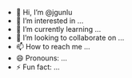 - 👋 Hi, I’m @jgunlu
- 👀 I’m interested in ...
- 🌱 I’m currently learning ...
- 💞️ I’m looking to collaborate on ...
- 📫 How to reach me ...
- 😄 Pronouns: ...
- ⚡ Fun fact: ...

<!---
jgunlu/jgunlu is a ✨ special ✨ repository because its `README.md` (this file) appears on your GitHub profile.
You can click the Preview link to take a look at your changes.
--->
